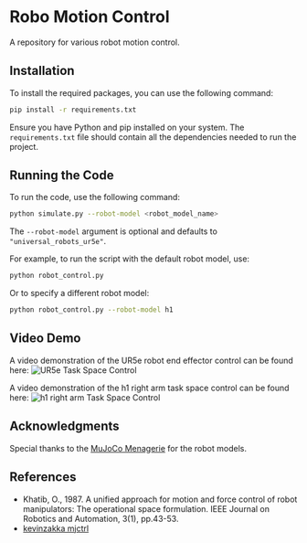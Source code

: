 # Robo Motion Control

A repository for various robot motion control.

## Installation

To install the required packages, you can use the following command:

```bash
pip install -r requirements.txt
```

Ensure you have Python and pip installed on your system. The `requirements.txt` file should contain all the dependencies needed to run the project.

## Running the Code

To run the code, use the following command:

```bash
python simulate.py --robot-model <robot_model_name>
```

The `--robot-model` argument is optional and defaults to `"universal_robots_ur5e"`.

For example, to run the script with the default robot model, use:

```bash
python robot_control.py
```

Or to specify a different robot model:

```bash
python robot_control.py --robot-model h1
```

## Video Demo

A video demonstration of the UR5e robot end effector control can be found here:
![UR5e Task Space Control](https://github.com/parsa25b/robo_motion_control/blob/main/images/ur5e_task_space_control.gif)

A video demonstration of the h1 right arm task space control can be found here:
![h1 right arm Task Space Control](https://github.com/parsa25b/robot_task_space_control/blob/main/images/h1_right_arm_task_space_control.gif)

## Acknowledgments

Special thanks to the [MuJoCo Menagerie](https://github.com/google-deepmind/mujoco_menagerie/tree/main) for the robot models.

## References

- Khatib, O., 1987. A unified approach for motion and force control of robot manipulators: The operational space formulation. IEEE Journal on Robotics and Automation, 3(1), pp.43-53.
- [kevinzakka mjctrl](https://github.com/kevinzakka/mjctrl/tree/main) 
